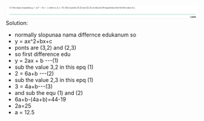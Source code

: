 ![alt text](image.png)
Solution:
- normally slopunaa nama differnce edukanum so
- y = ax^2+bx+c
- ponts are (3,2) and (2,3)
- so first difference edu
- y = 2ax + b ---(1)
- sub the value 3,2 in this epq (1)
- 2 = 6a+b ---(2)
- sub the value 2,3 in this epq (1)
- 3 = 4a+b---(3)
- and sub the equ (1) and (2)
- 6a+b-(4a+b)=44-19
- 2a=25
- a = 12.5

